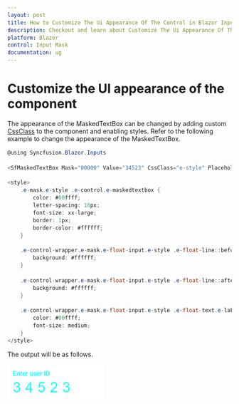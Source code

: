 ```yaml
---
layout: post
title: How to Customize The Ui Appearance Of The Control in Blazor Input Mask Component | Syncfusion
description: Checkout and learn about Customize The Ui Appearance Of The Control in Blazor Input Mask component of Syncfusion, and more details.
platform: Blazor
control: Input Mask
documentation: ug
---
```


# Customize the UI appearance of the component

The appearance of the MaskedTextBox can be changed by adding custom [CssClass](https://help.syncfusion.com/cr/blazor/Syncfusion.Blazor.Inputs.SfMaskedTextBox.html#Syncfusion_Blazor_Inputs_SfMaskedTextBox_CssClass) to the component and enabling styles.
Refer to the following example to change the appearance of the MaskedTextBox.

```csharp
@using Syncfusion.Blazor.Inputs

<SfMaskedTextBox Mask="00000" Value="34523" CssClass="e-style" Placeholder="Enter user ID" FloatLabelType="@FloatLabelType.Always"> </SfMaskedTextBox>

<style>
    .e-mask.e-style .e-control.e-maskedtextbox {
        color: #00ffff;
        letter-spacing: 10px;
        font-size: xx-large;
        border: 1px;
        border-color: #ffffff;
    }

    .e-control-wrapper.e-mask.e-float-input.e-style .e-float-line::before {
        background: #ffffff;
    }

    .e-control-wrapper.e-mask.e-float-input.e-style .e-float-line::after {
        background: #ffffff;
    }

    .e-control-wrapper.e-mask.e-float-input.e-style .e-float-text.e-label-top {
        color: #00ffff;
        font-size: medium;
    }
</style>
```

The output will be as follows.

![MaskedTextBox Sample](../images/customCss.png)
